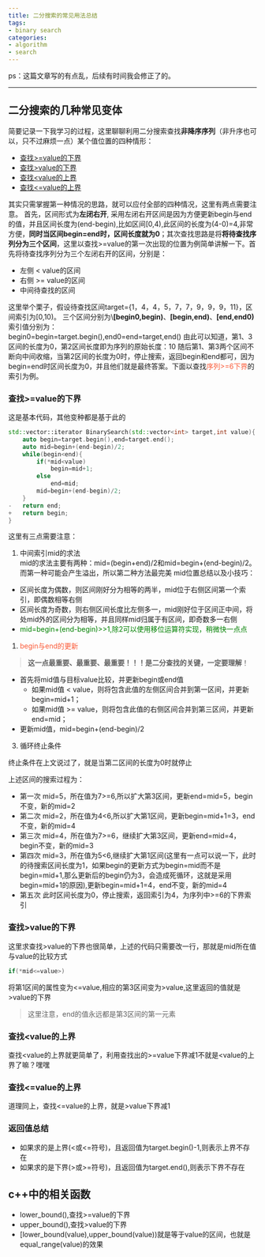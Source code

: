 ```yaml
---
title: 二分搜索的常见用法总结
tags: 
- binary search
categories: 
- algorithm
- search
---
```


ps：这篇文章写的有点乱，后续有时间我会修正了的。

---

## 二分搜索的几种常见变体

简要记录一下我学习的过程，这里聊聊利用二分搜索查找**非降序序列**（非升序也可以，只不过麻烦一点）某个值位置的四种情形：

- [查找>=value的下界](#1)
- [查找>value的下界](#2)
- [查找<value的上界](#3)
- [查找<=value的上界](#4)
  
其实只需掌握第一种情况的思路，就可以应付全部的四种情况，这里有两点需要注意。
首先，区间形式为**左闭右开**, 采用左闭右开区间是因为方便更新begin与end的值，并且区间长度为(end-begin),比如区间[0,4),此区间的长度为(4-0)=4,非常方便，**同时当区间begin=end时，区间长度就为0**；其次查找思路是将**将待查找序列分为三个区间**，这里以查找>=value的第一次出现的位置为例简单讲解一下。首先将待查找序列分为三个左闭右开的区间，分别是：

* 左侧 < value的区间
* 右侧 >= value的区间
* 中间待查找的区间

<!--more-->  
这里举个栗子，假设待查找区间target={1，4，4，5，7，7，9，9，9，11}，区间索引为[0,10)。
三个区间分别为\\**[begin0,begin)**、**[begin,end)**、**[end,end0)**
索引值分别为：  
begin0=begin=target.begin(),end0=end=target,end()
由此可以知道，第1、3区间的长度为0，第2区间长度即为序列的原始长度：10
随后第1、第3两个区间不断向中间收缩，当第2区间的长度为0时，停止搜索，返回begin和end都可，因为begin=end时区间长度为0，并且他们就是最终答案。下面以查找<font color=#FB5936>序列>=6下界</font>的索引为例。

### <span id="1">查找>=value的下界</span>

这是基本代码，其他变种都是基于此的

```c++
std::vector::iterator BinarySearch(std::vector<int> target,int value){
    auto begin=target.begin(),end=target.end();
    auto mid=begin+(end-begin)/2;
    while(begin<end){
        if(*mid<value)
            begin=mid+1;
        else
            end=mid;
        mid=begin+(end-begin)/2;
    }
-   return end;
+   return begin;
}
```

这里有三点需要注意：  

1. 中间索引mid的求法  
mid的求法主要有两种：mid=(begin+end)/2和mid=begin+(end-begin)/2。而第一种可能会产生溢出，所以第二种方法最完美
mid位置总结以及小技巧：

- 区间长度为偶数，则区间刚好分为相等的两半，mid位于右侧区间第一个索引，即偶数相等右侧
- 区间长度为奇数，则右侧区间长度比左侧多一，mid刚好位于区间正中间，将处mid外的区间分为相等，并且同样mid归属于有区间，即奇数多一右侧
- <font color="green">mid=begin+(end-begin)>>1,除2可以使用移位运算符实现，稍微快一点点</font>

1. <font color=#FB5936>begin与end的更新 </font>

> **这一点最重要、最重要、最重要！！！是二分查找的关键，一定要理解**！

* 首先将mid值与目标value比较，并更新begin或end值
    + 如果mid值 < value，则将包含此值的左侧区间合并到第一区间，并更新begin=mid+1；
    + 如果mid值 >= value，则将包含此值的右侧区间合并到第三区间，并更新end=mid；  
* 更新mid值，mid=begin+(end-begin)/2

3. 循环终止条件

终止条件在上文说过了，就是当第二区间的长度为0时就停止  

上述区间的搜索过程为：

- 第一次
mid=5，所在值为7>=6,所以扩大第3区间，更新end=mid=5，begin不变，新的mid=2
- 第二次
mid=2，所在值为4<6,所以扩大第1区间，更新begin=mid+1=3，end不变，新的mid=4
- 第三次
mid=4，所在值为7>=6，继续扩大第3区间，更新end=mid=4，begin不变，新的mid=3
- 第四次
mid=3，所在值为5<6,继续扩大第1区间(这里有一点可以说一下，此时的待搜索区间长度为1，如果begin的更新方式为begin=mid而不是begin=mid+1,那么更新后的begin仍为3，会造成死循环，这就是采用begin=mid+1的原因),更新begin=mid+1=4，end不变，新的mid=4
- 第五次
此时区间长度为0，停止搜索，返回索引为4，为序列中>=6的下界索引

### <span id="2">查找>value的下界</span>

这里求查找>value的下界也很简单，上述的代码只需要改一行，那就是mid所在值与value的比较方式

``` c++
if(*mid<=value>)
```

将第1区间的属性变为<=value,相应的第3区间变为>value,这里返回的值就是>value的下界
> 这里注意，end的值永远都是第3区间的第一元素

### <span id="3">查找<value的上界</span>

查找<value的上界就更简单了，利用查找出的>=value下界减1不就是<value的上界了嘛？嘿嘿

### <span id="4">查找<=value的上界</span>

道理同上，查找<=value的上界，就是>value下界减1

### 返回值总结

- 如果求的是上界(<或<=符号)，且返回值为target.begin()-1,则表示上界不存在
- 如果求的是下界(>或>=符号)，且返回值为target.end(),则表示下界不存在

## c++中的相关函数

- lower_bound(),查找>=value的下界
- upper_bound(),查找>value的下界
- [lower_bound(value),upper_bound(value))就是等于value的区间，也就是equal_range(value)的效果
